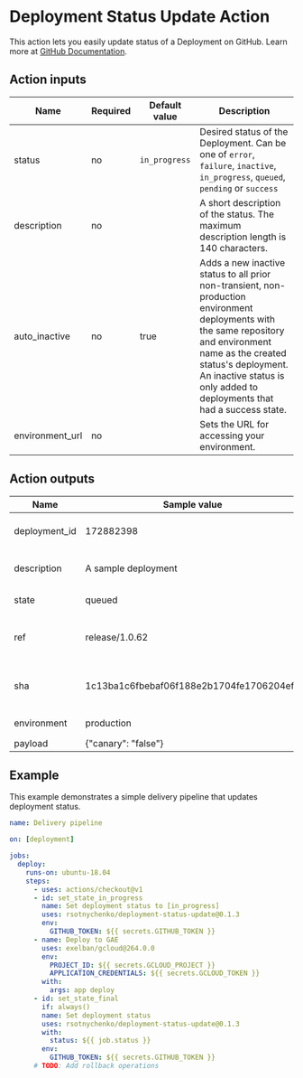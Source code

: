 # Deployment Status Update Action

This action lets you easily update status of a Deployment on GitHub. Learn more at [GitHub Documentation](https://developer.github.com/v3/repos/deployments/#create-a-deployment-status).

## Action inputs

| Name            | Required | Default value  | Description                                                                                                                                                                                                                                               |
|-----------------|----------|----------------|-----------------------------------------------------------------------------------------------------------------------------------------------------------------------------------------------------------------------------------------------------------|
| status          | no       | `in_progress`  | Desired status of the Deployment. Can be one of `error`, `failure`, `inactive`, `in_progress`, `queued`, `pending` or `success`                                                                                                                           |
| description     | no       | <empty string> | A short description of the status. The maximum description length is 140 characters.                                                                                                                                                                      |
| auto_inactive   | no       | true           | Adds a new inactive status to all prior non-transient, non-production environment deployments with the same repository and environment name as the created status's deployment. An inactive status is only added to deployments that had a success state. |
| environment_url | no       | <empty string> | Sets the URL for accessing your environment.                                                                                                                                                                                                              |

## Action outputs

| Name          | Sample value                             | Description                              |
|---------------|------------------------------------------|------------------------------------------|
| deployment_id | 172882398                                | An ID of the deployment in GitHub        |
| description   | A sample deployment                      | Description of the deployment            |
| state         | queued                                   | Deployment state                         |
| ref           | release/1.0.62                           | Branch/tag name of the deployment source |
| sha           | 1c13ba1c6fbebaf06f188e2b1704fe1706204ef4 | Revision of the deployment source        |
| environment   | production                               | Environment name                         |
| payload       | {"canary": "false"}                      | Payload                                  |

## Example
This example demonstrates a simple delivery pipeline that updates deployment status.

```yml
name: Delivery pipeline

on: [deployment]

jobs:
  deploy:
    runs-on: ubuntu-18.04
    steps:
      - uses: actions/checkout@v1
      - id: set_state_in_progress
        name: Set deployment status to [in_progress]
        uses: rsotnychenko/deployment-status-update@0.1.3
        env:
          GITHUB_TOKEN: ${{ secrets.GITHUB_TOKEN }}
      - name: Deploy to GAE
        uses: exelban/gcloud@264.0.0
        env:
          PROJECT_ID: ${{ secrets.GCLOUD_PROJECT }}
          APPLICATION_CREDENTIALS: ${{ secrets.GCLOUD_TOKEN }}
        with:
          args: app deploy
      - id: set_state_final
        if: always()
        name: Set deployment status
        uses: rsotnychenko/deployment-status-update@0.1.3
        with:
          status: ${{ job.status }}
        env:
          GITHUB_TOKEN: ${{ secrets.GITHUB_TOKEN }}
      # TODO: Add rollback operations

```
